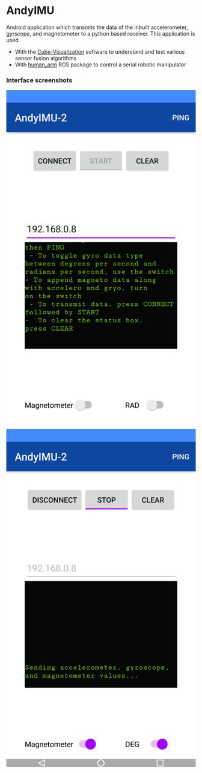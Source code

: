 # AndyIMU

Android application which transmits the data of the inbuilt accelerometer, gyrscope, and magnetometer to a python based receiver. This application is used 
- With the [Cube-Visualization][1] software to understand and test various sensor fusion algorithms
- With [human_arm][2] ROS package to control a serial robotic manipulator


### Interface screenshots

![App interface - 1](https://github.com/meetm473/AndyIMU/blob/master/multimedia/app0.png)
![App interface - 2](https://github.com/meetm473/AndyIMU/blob/master/multimedia/app1.png)


[1]:https://github.com/meetm473/Cube-Visualization
[2]:link-to-human_arm-repo
